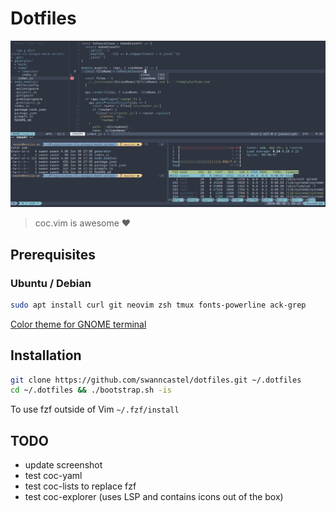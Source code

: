 # Dotfiles

![Dotfiles](./dotfiles.png "Screenshot of this dotfiles")

> coc.vim is awesome ❤️

## Prerequisites

### Ubuntu / Debian

```bash
sudo apt install curl git neovim zsh tmux fonts-powerline ack-grep
```

[Color theme for GNOME terminal](https://github.com/arcticicestudio/nord-gnome-terminal#installation)

## Installation

```bash
git clone https://github.com/swanncastel/dotfiles.git ~/.dotfiles
cd ~/.dotfiles && ./bootstrap.sh -is
```

To use fzf outside of Vim
`~/.fzf/install`

## TODO

-   update screenshot
-   test coc-yaml
-   test coc-lists to replace fzf
-   test coc-explorer (uses LSP and contains icons out of the box)
